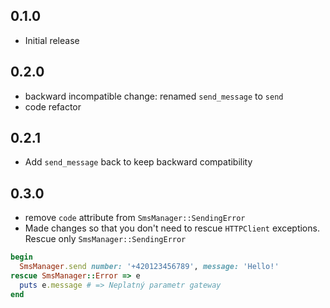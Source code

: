 0.1.0
-----
* Initial release

0.2.0
-----
* backward incompatible change: renamed `send_message` to `send`
* code refactor

0.2.1
-----
* Add `send_message` back to keep backward compatibility

0.3.0
-----
* remove `code` attribute from `SmsManager::SendingError`
* Made changes so that you don't need to rescue `HTTPClient` exceptions. Rescue only `SmsManager::SendingError`

```ruby
begin
  SmsManager.send number: '+420123456789', message: 'Hello!'
rescue SmsManager::Error => e
  puts e.message # => Neplatný parametr gateway
end
```